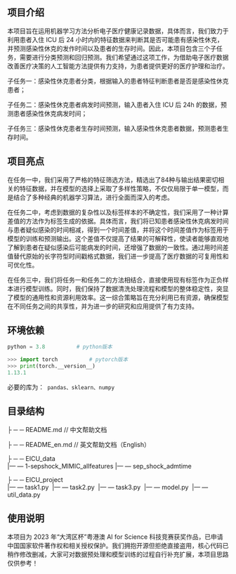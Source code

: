 ## 项目介绍

​本项目旨在运用机器学习方法分析电子医疗健康记录数据，具体而言，我们致力于利用患者入住 ICU 后 24 小时内的特征数据来判断其是否可能患有感染性休克，并预测感染性休克的发作时间以及患者的生存时间。因此，本项目包含三个子任务，需要进行分类预测和回归预测。我们希望通过这项工作，为借助电子医疗数据改善医疗决策的人工智能方法提供有力支持，为患者提供更好的医疗护理和治疗。

子任务一：感染性休克患者分类，根据输入的患者特征判断患者是否是感染性休克患者；

子任务二：感染性休克患者病发时间预测，输入患者入住 ICU 后 24h 的数据，预测患者感染性休克病发时间；

子任务三：感染性休克患者生存时间预测，输入感染性休克患者数据，预测患者生存时间。

## 项目亮点

​在任务一中，我们采用了严格的特征筛选方法，精选出了84种与输出结果密切相关的特征数据，并在模型的选择上采取了多样性策略，不仅仅局限于单一模型，而是结合了多种经典的机器学习算法，进行全面而深入的考虑。

​在任务二中，考虑到数据的复杂性以及标签样本的不确定性，我们采用了一种计算差值的方法作为标签生成的依据。具体而言，我们将已知患者感染性休克病发时间与患者疑似感染的时间相减，得到一个时间差值，并将这个时间差值作为标签用于模型的训练和预测输出。这个差值不仅提高了结果的可解释性，使读者能够直观地了解到患者在疑似感染后可能病发的时间，还增强了数据的一致性。通过用时间差值替代原始的长字符型时间戳格式数据，我们进一步提高了医疗数据的可复用性和可优化性。

​在任务三中，我们将任务一和任务二的方法相结合，直接使用现有标签作为正负样本进行模型训练。同时，我们保持了数据清洗处理流程和模型的整体稳定性，突显了模型的通用性和资源利用效率。这一综合策略旨在充分利用已有资源，确保模型在不同任务之间的共享性，并为进一步的研究和应用提供了有力支持。

## 环境依赖

```python
python = 3.8	      # python版本
```

```python
>>> import torch	      # pytorch版本
>>> print(torch.__version__) 
1.13.1
```

必要的库为：``` pandas、sklearn、numpy```

## 目录结构

├ ─ ─ README.md           // 中文帮助文档

├ ─ ─ README_en.md           // 英文帮助文档（English）

├ ─ ─ EICU_data    				
      |— — 1-sepshock_MIMIC_allfeatures
      |— — sep_shock_admtime

├ ─ ─ EICU_project    			
​	    |— — task1.py
​	    |— — task2.py
​	    |— — task3.py
​	    |— — model.py
​	    |— — util_data.py

## 使用说明

本项目为 2023 年“大湾区杯”粤港澳 AI for Science 科技竞赛获奖作品，已申请中国国家软件著作权和相关授权保护。我们拥抱开源但拒绝直接盗用，核心代码已稍作修改删减，大家可对数据预处理和模型训练的过程自行补充扩展，本项目思路仅供参考！
